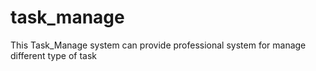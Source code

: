 # task_manage
This Task_Manage system can provide professional system for manage different type of task
